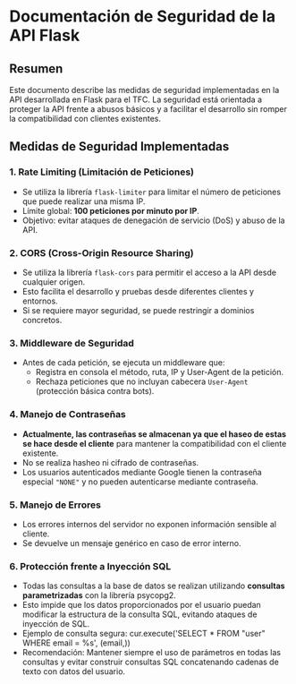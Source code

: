 # Documentación de Seguridad de la API Flask

## Resumen
Este documento describe las medidas de seguridad implementadas en la API desarrollada en Flask para el TFC. La seguridad está orientada a proteger la API frente a abusos básicos y a facilitar el desarrollo sin romper la compatibilidad con clientes existentes.

## Medidas de Seguridad Implementadas

### 1. Rate Limiting (Limitación de Peticiones)
- Se utiliza la librería `flask-limiter` para limitar el número de peticiones que puede realizar una misma IP.
- Límite global: **100 peticiones por minuto por IP**.
- Objetivo: evitar ataques de denegación de servicio (DoS) y abuso de la API.

### 2. CORS (Cross-Origin Resource Sharing)
- Se utiliza la librería `flask-cors` para permitir el acceso a la API desde cualquier origen.
- Esto facilita el desarrollo y pruebas desde diferentes clientes y entornos.
- Si se requiere mayor seguridad, se puede restringir a dominios concretos.

### 3. Middleware de Seguridad
- Antes de cada petición, se ejecuta un middleware que:
  - Registra en consola el método, ruta, IP y User-Agent de la petición.
  - Rechaza peticiones que no incluyan cabecera `User-Agent` (protección básica contra bots).

### 4. Manejo de Contraseñas
- **Actualmente, las contraseñas se almacenan ya que el haseo de estas se hace desde el cliente** para mantener la compatibilidad con el cliente existente.
- No se realiza hasheo ni cifrado de contraseñas.
- Los usuarios autenticados mediante Google tienen la contraseña especial `"NONE"` y no pueden autenticarse mediante contraseña.

### 5. Manejo de Errores
- Los errores internos del servidor no exponen información sensible al cliente.
- Se devuelve un mensaje genérico en caso de error interno.

### 6. Protección frente a Inyección SQL
- Todas las consultas a la base de datos se realizan utilizando **consultas parametrizadas** con la librería psycopg2.
- Esto impide que los datos proporcionados por el usuario puedan modificar la estructura de la consulta SQL, evitando ataques de inyección de SQL.
- Ejemplo de consulta segura:
  cur.execute('SELECT * FROM "user" WHERE email = %s', (email,))
- Recomendación: Mantener siempre el uso de parámetros en todas las consultas y evitar construir consultas SQL concatenando cadenas de texto con datos del usuario.
